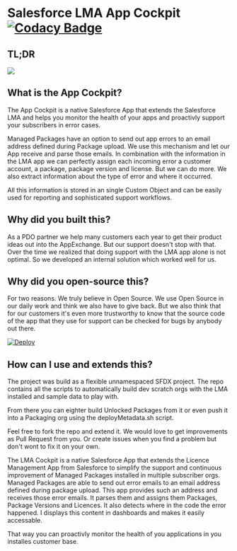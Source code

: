 # Salesforce LMA App Cockpit [![Codacy Badge](https://api.codacy.com/project/badge/Grade/ec0461b71c16496cbe88cf1b26033538)](https://www.codacy.com?utm_source=github.com&amp;utm_medium=referral&amp;utm_content=logiclinegmbh/lma-app-cockpit&amp;utm_campaign=Badge_Grade)

## TL;DR

[![](http://img.youtube.com/vi/GTy0Lr19z34/0.jpg)](https://youtu.be/GTy0Lr19z34 "Video Demo")

## What is the App Cockpit?

The App Cockpit is a native Salesforce App that extends the Salesforce LMA and helps you monitor the health of your apps and proactivly support your subscribers in error cases.

Managed Packages have an option to send out app errors to an email address defined during Package upload. We use this mechanism and let our App receive and parse those emails. In combination with the information in the LMA app we can perfectly assign each incoming error a customer account, a package, package version and license. But we can do more. We also extract information about the type of error and where it occurred.

All this information is stored in an single Custom Object and can be easily used for reporting and sophisticated support workflows.

## Why did you built this?

As a PDO partner we help many customers each year to get their product ideas out into the AppExchange. But our support doesn't stop with that. Over the time we realized that doing support with the LMA app alone is not optimal. So we developed an internal solution which worked well for us. 

## Why did you open-source this?

For two reasons. We truly believe in Open Source. We use Open Source in our daily work and think we also have to give back. But we also think that for our customers it's even more trustworthy to know that the source code of the app that they use for support can be checked for bugs by anybody out there.

[![Deploy](https://deploy-to-sfdx.com/dist/assets/images/DeployToSFDX.svg)](https://deploy-to-sfdx.com)

## How can I use and extends this?

The project was build as a flexible unnamespaced SFDX project. The repo contains all the scripts to automatically build dev scratch orgs with the LMA installed and sample data to play with.

From there you can eighter build Unlocked Packages from it or even push it into a Packaging org using the deployMetadata.sh script.

Feel free to fork the repo and extend it. We would love to get improvements as Pull Request from you. Or create issues when you find a problem but don't wont to fix it on your own.



The LMA Cockpit is a native Salesforce App that extends the Licence Management App from Salesforce to simplify the support and continuous improvement of Managed Packages installed in multiple subscriber orgs.
Managed Packages are able to send out error emails to an email address defined during package upload. This app provides such an address and receives those error emails. It parses them and assigns them Packages, Package Versions and Licences. It also detects where in the code the error happened.
I displays this content in dashboards and makes it easily accessable. 

That way you can proactivly monitor the health of you applications in you installes customer base.
